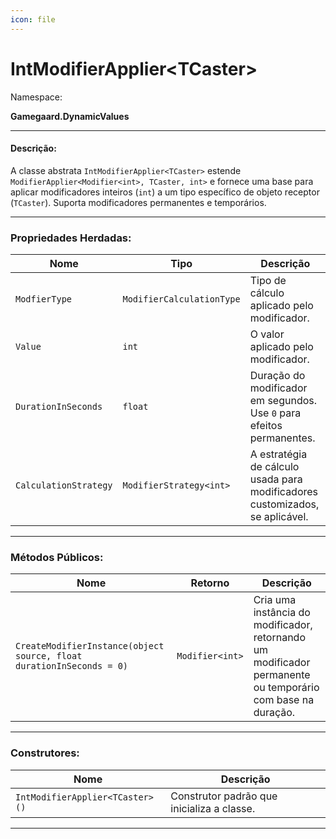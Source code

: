 ```yaml
---
icon: file
---
```


# IntModifierApplier\<TCaster>

Namespace:

**Gamegaard.DynamicValues**

***

#### Descrição:

A classe abstrata `IntModifierApplier<TCaster>` estende `ModifierApplier<Modifier<int>, TCaster, int>` e fornece uma base para aplicar modificadores inteiros (`int`) a um tipo específico de objeto receptor (`TCaster`). Suporta modificadores permanentes e temporários.

***

### Propriedades Herdadas:

| Nome                  | Tipo                      | Descrição                                                                    |
| --------------------- | ------------------------- | ---------------------------------------------------------------------------- |
| `ModfierType`         | `ModifierCalculationType` | Tipo de cálculo aplicado pelo modificador.                                   |
| `Value`               | `int`                     | O valor aplicado pelo modificador.                                           |
| `DurationInSeconds`   | `float`                   | Duração do modificador em segundos. Use `0` para efeitos permanentes.        |
| `CalculationStrategy` | `ModifierStrategy<int>`   | A estratégia de cálculo usada para modificadores customizados, se aplicável. |

***

### Métodos Públicos:

| Nome                                                                 | Retorno         | Descrição                                                                                                  |
| -------------------------------------------------------------------- | --------------- | ---------------------------------------------------------------------------------------------------------- |
| `CreateModifierInstance(object source, float durationInSeconds = 0)` | `Modifier<int>` | Cria uma instância do modificador, retornando um modificador permanente ou temporário com base na duração. |

***

### Construtores:

| Nome                            | Descrição                                  |
| ------------------------------- | ------------------------------------------ |
| `IntModifierApplier<TCaster>()` | Construtor padrão que inicializa a classe. |

***
